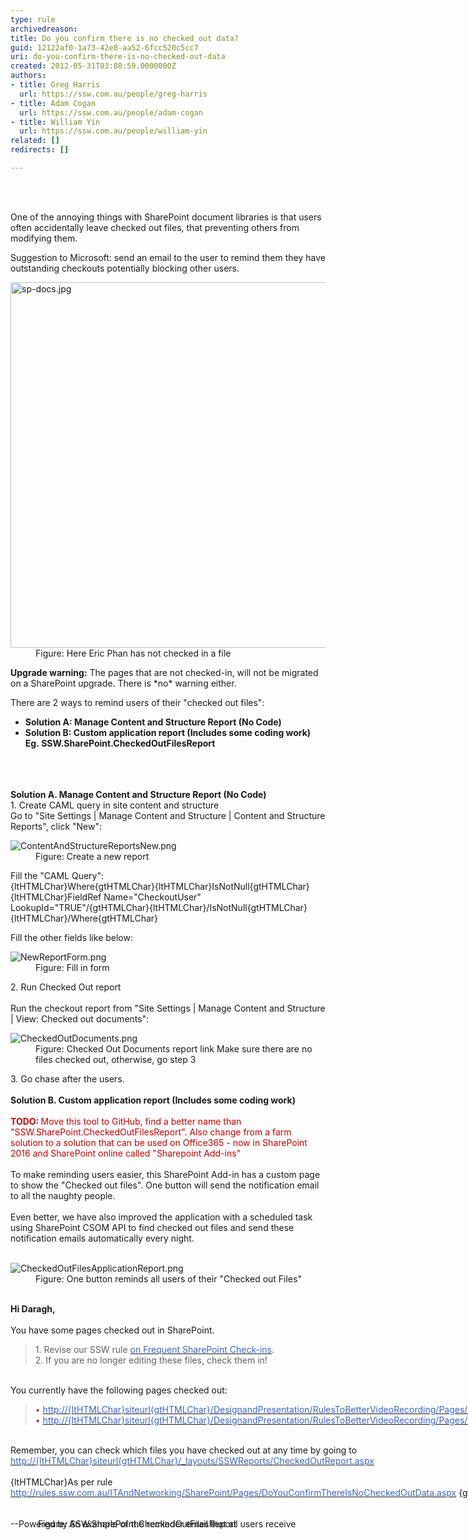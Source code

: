 ```yaml
---
type: rule
archivedreason: 
title: Do you confirm there is no checked out data?
guid: 12122af0-1a73-42e8-aa52-6fcc520c5cc7
uri: do-you-confirm-there-is-no-checked-out-data
created: 2012-05-31T03:08:59.0000000Z
authors:
- title: Greg Harris
  url: https://ssw.com.au/people/greg-harris
- title: Adam Cogan
  url: https://ssw.com.au/people/adam-cogan
- title: William Yin
  url: https://ssw.com.au/people/william-yin
related: []
redirects: []

---
```



<p><br><br></p><p class="p1">One of the annoying things with SharePoint document libraries is that users often accidentally leave checked out files, that preventing others from modifying them.​</p><p class="p1">Suggestion to Microsoft&#58; send an email to the user to remind them they have outstanding checkouts potentially blocking other users.</p><dl class="image"><dt>
      <img src="/PublishingImages/sp-docs.jpg" alt="sp-docs.jpg" style="margin&#58;0px;width&#58;780px;height&#58;585px;" />
   </dt><dd>Figure&#58; Here Eric Phan has not checked in a file </dd></dl><p></p><p>
   <b>Upgrade warning&#58;</b> The pages that are not checked-in, will not be migrated on a SharePoint upgrade. There is *no* warning either.​</p><p>There are 2 ways to remind users of their &quot;checked out files&quot;&#58;​</p><ul><li> 
      <strong>Solution A&#58; Manage Content and Structure Report (No Code)​</strong></li><li> 
      <strong> 
         <strong>Solution B&#58; Custom application report (Includes some coding work)​<br>Eg.&#160;SSW.SharePoint.CheckedOutFilesReport​<br></strong></strong></li></ul>
<br><excerpt class='endintro'></excerpt><br>
​ 
<div>
   <strong>Solution A. Manage Content and Structure Report (No Code)</strong></div><div>1. Create CAML query in site content and structure</div><div>Go to &quot;Site Settings | Manage Content and Structure | Content and Structure Reports&quot;, click &quot;New&quot;&#58;</div><dl class="image"><dt> 
      <img class="ssw-rteStyle-ImageArea" alt="ContentAndStructureReportsNew.png" src="/PublishingImages/ContentAndStructureReportsNew.png" /> 
   </dt><dd class="ssw-rteStyle-FigureNormal">Figure&#58; Create a new report</dd></dl><div>
   <span>Fill the</span><span>&#160;&quot;CAML Query&quot;&#58;</span> 
   <div class="ssw-rteStyle-CodeArea">{ltHTMLChar}Where{gtHTMLChar}{ltHTMLChar}IsNotNull{gtHTMLChar}{ltHTMLChar}FieldRef Name=&quot;CheckoutUser&quot; LookupId=&quot;TRUE&quot;/{gtHTMLChar}{ltHTMLChar}/IsNotNull{gtHTMLChar}{ltHTMLChar}/Where{gtHTMLChar}</div><p>Fill the other fields like below&#58;</p><dl class="image"><dt> 
         <img class="ssw-rteStyle-ImageArea" alt="NewReportForm.png" src="/PublishingImages/NewReportForm.png" /> 
      </dt><dd>Figure&#58; Fill in form</dd></dl><div>2. Run Checked Out report</div><div>&#160;</div><div>Run the checkout report from &quot;Site Settings | Manage Content and Structure | View&#58; Checked out documents&quot;&#58;</div><dl class="image"><dt> 
         <img class="ssw-rteStyle-ImageArea" alt="CheckedOutDocuments.png" src="/PublishingImages/CheckedOutDocuments.png" /> 
      </dt><dd>Figure&#58; Checked Out Documents report link Make sure there are no files checked out, otherwise, go step 3</dd></dl><div>3. Go chase after the users.</div>​ 
   <div>
      <strong>Solution B. Custom application report (Includes some coding work)<br></strong><span style="color&#58;#cc0000;"><br></span></div><div>
      <span style="color&#58;#cc0000;"> 
         <b>TODO&#58; </b>Move this tool to GitHub, find a better name than &quot;SSW.SharePoint.CheckedOutFilesReport&quot;. </span> 
      <span style="color&#58;#cc0000;"> Also</span><span style="color&#58;#cc0000;"> change from a farm solution to a solution that can be used on Office365 - now in SharePoint 2016 and SharePoint online called &quot;Sharepoint Add-ins&quot;&#160;</span></div><div>
      <font color="#cc0000"> 
         <br></font>To make reminding users&#160;easier, this SharePoint Add-in&#160;ha​s&#160;a custom page to show the &quot;Checked out files&quot;. One button will&#160;send the notification email to all the naughty people. <br><br></div><div>Even better, we have also improved the application with&#160;a scheduled task using SharePoint CSOM API to find checked out files and send these notification emails automatically​ every night.<br><br></div><dl><dt>
         <img class="ssw-rteStyle-ImageArea" alt="CheckedOutFilesApplicationReport.png" src="/PublishingImages/CheckedOutFilesApplicationReport.png" />
      </dt><dd>Figure&#58; One button reminds all users of their&#160;&quot;Checked out Files&quot;<br><br></dd></dl><div class="ssw-rteStyle-GreyBox" style="width&#58;862px;height&#58;344px;"><div>
         <strong>Hi Daragh, </strong></div><div>
         <strong></strong>&#160;</div><div>You have some pages checked out in SharePoint.</div><blockquote dir="ltr" style="margin-right&#58;0px;"><div>1. Revise our SSW rule 
            <a href="/Pages/DoYouConfirmThereIsNoCheckedOutData.aspx"><font color="#3a66cc">on Frequent SharePoint Check-ins</font></a>.<br>2. If you are no longer editing these files, check them in! </div></blockquote><div>&#160;</div><div></div><div></div><div>You currently have the following pages checked out&#58;</div><blockquote dir="ltr"><div>• 
            <a href="/Pages/DoYouConfirmThereIsNoCheckedOutData.aspx"><font color="#3a66cc">http&#58;//{ltHTMLChar}siteurl{gtHTMLChar}/DesignandPresentation/RulesToBetterVideoRecording/Pages/Default.aspx</font></a><br>• 
            <a href="/Pages/DoYouConfirmThereIsNoCheckedOutData.aspx"><font color="#3a66cc">http&#58;//{ltHTMLChar}siteurl{gtHTMLChar}/DesignandPresentation/RulesToBetterVideoRecording/Pages/testing-rule.aspx</font></a></div></blockquote><div>
         <br>Remember, you can check which files you have checked out at any time by going to 
         <a href="/Pages/DoYouConfirmThereIsNoCheckedOutData.aspx"> 
            <font color="#3a66cc"> http&#58;//{ltHTMLChar}siteurl{gtHTMLChar}/_layouts/<span>SSWReports/CheckedOutReport.aspx</span></font></a></div><div>
         <br>{ltHTMLChar}As per rule 
         <a href="/Pages/DoYouConfirmThereIsNoCheckedOutData.aspx"> 
            <font color="#3a66cc">http&#58;//rules.ssw.com.au/ITAndNetworking/SharePoint/Pages/DoYouConfirmThereIsNoCheckedOutData.aspx</font></a> {gtHTMLChar}</div><div>
         <br>
      </div><p>​<span style="line-height&#58;1.6;font-size&#58;inherit;">--Powered by SSW.SharePoint.CheckedOutFilesReport</span><span style="line-height&#58;1.6;font-size&#58;inherit;"> </span> 
         <br></p></div><dd class="ssw15-rteElement-FigureNormal">&#160;Figure&#58; An example of the reminder email that all users receive </dd><dd class="ssw15-rteElement-FigureNormal">
      <br><br></dd></div>



